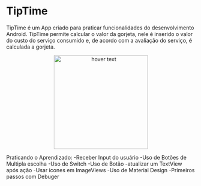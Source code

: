 # TipTime
TipTime é um App criado para praticar funcionalidades do desenvolvimento Android.
TipTime permite calcular o valor da gorjeta, nele é inserido o valor do custo do serviço consumido e, de acordo com a avaliação do serviço, é calculada a gorjeta.
<p align="center">
  <img src="https://cdn.discordapp.com/attachments/558087898705166346/884879938577129482/Screenshot_1631042166.png" width="250" title="hover text">
</p>
Praticando o Aprendizado:
-Receber Input do usuário
-Uso de Botões de Multipla escolha
-Uso de Switch
-Uso de Botão
-atualizar um TextView após ação
-Usar icones em ImageViews
-Uso de Material Design
-Primeiros passos com Debuger 
